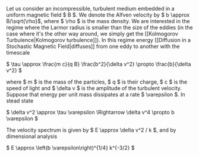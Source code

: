 Let us consider an incompressible, turbulent medium embedded in a uniform magnetic field $ B $. We denote the Alfven velocity by $ b \approx B/\sqrt{\rho}$, where $ \rho $ is the mass density. We are interested in the regime where the Larmor radius is smaller than the size of the eddies (in the case where it's the other way around, we simply get the [[Kolmogorov Turbulence|Kolmogorov turbulence]]). In this regime energy [[Diffusion in a Stochastic Magnetic Field|diffuses]] from one eddy to another with the timescale

$ \tau \approx \frac{m c}{q B} \frac{b^2}{\delta v^2} \propto \frac{b}{\delta v^2} $

where $ m $ is the mass of the particles, $ q $ is their charge, $ c $ is the speed of light and $ \delta v $ is the amplitude of the turbulent velocity. Suppose that energy per unit mass dissipates at a rate $ \varepsilon $. In stead state

$ \delta v^2 \approx \tau \varepsilon \Rightarrow \delta v^4 \propto b \varepsilon $

The velocity spectrum is given by $ E \approx \delta v^2 / k $, and by dimensional analysis

$ E \approx \left(b \varepsilon\right)^{1/4} k^{-3/2} $
